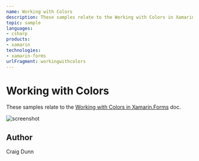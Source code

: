 ```yaml
---
name: Working with Colors
description: These samples relate to the Working with Colors in Xamarin.Forms doc.
topic: sample
languages:
- csharp
products:
- xamarin
technologies:
- xamarin-forms
urlFragment: workingwithcolors
---
```

Working with Colors
==============

These samples relate to the [Working with Colors in Xamarin.Forms](http://developer.xamarin.com/guides/cross-platform/xamarin-forms/working-with/colors/) doc.

![screenshot](https://raw.githubusercontent.com/xamarin/xamarin-forms-samples/master/WorkingWithColors/Screenshots/Colors-sml.png "Colors")

Author
------

Craig Dunn
